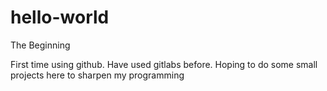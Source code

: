 # hello-world
The Beginning

First time using github. Have used gitlabs before. Hoping to do some small projects here to sharpen my programming
